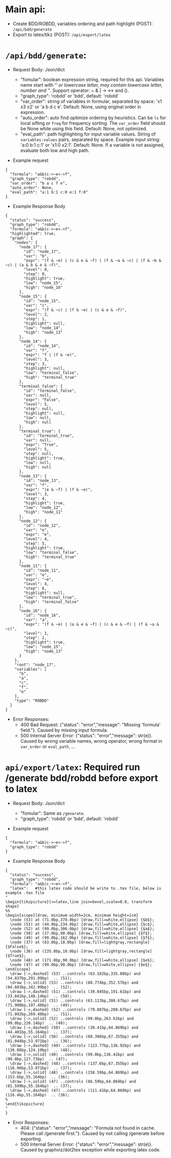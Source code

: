 # Main api:
 - Create BDD/ROBDD, variables ordering and path highlight (POST): `/api/bdd/generate`
 - Export to latex/tikz (POST): `/api/export/latex`


# `/api/bdd/generate`:
- Request Body: Json/dict
    - "fomular": boolean expression string, required for this api. Variables name start with '_' or lowercase letter, may contain lowercase letter, number and '_'. Support operator: ~ & | -> <-> and ().
    - "graph_type": 'robdd' or 'bdd', default: 'robdd'
    - "var_order": string of variables in formular, separated by space: 'x1 x3 x2' or 'a b d c e'. Default: None, using original order in expression.
    - "auto_order": auto find optimize ordering by heuristics. Can be `ls` for local sifting or `freq` for frequency sorting. The `var_order` field should be None while using this field. Default: None, not optimized.
    - "eval_path": path highlighting for input variable values. String of `variables:values` pairs, separated by space. Example input string: 'a:0 b:1 c:1' or 'x1:0 x2:1'. Default: None. If a variable is not assigned, evaluate both low and high path.

- Example request
```
{
  "formula": "a&b|c->~e<->f",
  "graph_type": "robdd",
  "var_order": "b a c f e",
  "auto_order": None,
  "eval_path": "a:1 b:1 c:0 e:1 f:0"
}
```
 
- Example Response Body
```
{
  "status": "success",
  "graph_type": "robdd",
  "formula": "a&b|c->~e<->f",
  "highlighted": true,
  "graph": {
    "nodes": {
      "node_17": {
        "id": "node_17",
        "var": "b",
        "expr": "(f & ~e) | (c & e & ~f) | (f & ~a & ~c) | (f & ~b & ~c) | (a & b & e & ~f)",
        "level": 0,
        "step": 0,
        "highlight": true,
        "low": "node_15",
        "high": "node_16"
      },
      "node_15": {
        "id": "node_15",
        "var": "c",
        "expr": "(f & ~c) | (f & ~e) | (c & e & ~f)",
        "level": 2,
        "step": 1,
        "highlight": null,
        "low": "node_14",
        "high": "node_13"
      },
      "node_14": {
        "id": "node_14",
        "var": "f",
        "expr": "f | (f & ~e)",
        "level": 3,
        "step": 3,
        "highlight": null,
        "low": "terminal_false",
        "high": "terminal_true"
      },
      "terminal_false": {
        "id": "terminal_false",
        "var": null,
        "expr": "False",
        "level": 5,
        "step": null,
        "highlight": null,
        "low": null,
        "high": null
      },
      "terminal_true": {
        "id": "terminal_true",
        "var": null,
        "expr": "True",
        "level": 5,
        "step": null,
        "highlight": true,
        "low": null,
        "high": null
      },
      "node_13": {
        "id": "node_13",
        "var": "f",
        "expr": "(e & ~f) | (f & ~e)",
        "level": 3,
        "step": 4,
        "highlight": true,
        "low": "node_12",
        "high": "node_11"
      },
      "node_12": {
        "id": "node_12",
        "var": "e",
        "expr": "e",
        "level": 4,
        "step": 5,
        "highlight": true,
        "low": "terminal_false",
        "high": "terminal_true"
      },
      "node_11": {
        "id": "node_11",
        "var": "e",
        "expr": "~e",
        "level": 4,
        "step": 6,
        "highlight": null,
        "low": "terminal_true",
        "high": "terminal_false"
      },
      "node_16": {
        "id": "node_16",
        "var": "a",
        "expr": "(f & ~e) | (a & e & ~f) | (c & e & ~f) | (f & ~a & ~c)",
        "level": 1,
        "step": 2,
        "highlight": true,
        "low": "node_15",
        "high": "node_13"
      }
    },
    "root": "node_17",
    "variables": [
      "b",
      "a",
      "c",
      "f",
      "e"
    ],
    "type": "ROBDD"
  }
}
```
- Error Responses:
  - 400 Bad Request: {"status": "error","message": "Missing 'formula' field."}. Caused by missing input formula.
  - 500 Internal Server Error: {"status": "error","message": str(e)}. Caused by wrong variable names, wrong operator, wrong format in `var_order` or `eval_path`, ...

# `api/export/latex`: Required run /generate bdd/robdd before export to latex
- Request Body: Json/dict
    - "fomular": Same as `/genarate`.
    - "graph_type": 'robdd' or 'bdd', default: 'robdd'

- Example request
```
{
  "formula": "a&b|c->~e<->f",
  "graph_type": "robdd"
}
```

- Example Response Body
```
{
  "status": "success",
  "graph_type": "robdd",
  "formula": "a&b|c->~e<->f",
  "latex":   #this latex code should be write to .tex file, below is example .tex file  
"
\begin{tikzpicture}[>=latex,line join=bevel,scale=0.8, transform shape]
%%
\begin{scope}[draw, minimum width=2cm, minimum height=1cm]
  \node (53) at (71.0bp,378.0bp) [draw,fill=white,ellipse] {$b$};
  \node (51) at (44.0bp,234.0bp) [draw,fill=white,ellipse] {$c$};
  \node (52) at (99.0bp,306.0bp) [draw,fill=white,ellipse] {$a$};
  \node (50) at (27.0bp,90.0bp) [draw,fill=white,ellipse] {$f$};
  \node (49) at (99.0bp,162.0bp) [draw,fill=white,ellipse] {$f$};
  \node (37) at (63.0bp,18.0bp) [draw,fill=lightgray,rectangle] {$False$};
  \node (36) at (135.0bp,18.0bp) [draw,fill=lightgray,rectangle] {$True$};
  \node (48) at (171.0bp,90.0bp) [draw,fill=white,ellipse] {$e$};
  \node (47) at (99.0bp,90.0bp) [draw,fill=white,ellipse] {$e$};
\end{scope}
  \draw [->,dashed] (53) ..controls (63.182bp,335.88bp) and (54.837bp,291.99bp)  .. (51);
  \draw [->,solid] (53) ..controls (80.774bp,352.57bp) and (84.603bp,342.99bp)  .. (52);
  \draw [->,dashed] (51) ..controls (39.045bp,191.61bp) and (33.841bp,148.14bp)  .. (50);
  \draw [->,solid] (51) ..controls (63.113bp,208.67bp) and (71.908bp,197.48bp)  .. (49);
  \draw [->,dashed] (52) ..controls (79.887bp,280.67bp) and (71.092bp,269.48bp)  .. (51);
  \draw [->,solid] (52) ..controls (99.0bp,263.61bp) and (99.0bp,220.14bp)  .. (49);
  \draw [->,dashed] (50) ..controls (39.41bp,64.869bp) and (44.401bp,55.164bp)  .. (37);
  \draw [->,solid] (50) ..controls (60.396bp,67.355bp) and (81.044bp,53.971bp)  .. (36);
  \draw [->,dashed] (49) ..controls (123.77bp,136.92bp) and (136.86bp,124.19bp)  .. (48);
  \draw [->,solid] (49) ..controls (99.0bp,136.41bp) and (99.0bp,127.73bp)  .. (47);
  \draw [->,dashed] (48) ..controls (137.6bp,67.355bp) and (116.96bp,53.971bp)  .. (37);
  \draw [->,solid] (48) ..controls (158.59bp,64.869bp) and (153.6bp,55.164bp)  .. (36);
  \draw [->,solid] (47) ..controls (86.59bp,64.869bp) and (81.599bp,55.164bp)  .. (37);
  \draw [->,dashed] (47) ..controls (111.41bp,64.869bp) and (116.4bp,55.164bp)  .. (36);
%
\end{tikzpicture}
"
}
```
- Error Responses:
  - 404: {"status": "error","message": "Formula not found in cache. Please call /generate first."}. Caused by not calling /generate before exporting.
  - 500 Internal Server Error: {"status": "error","message": str(e)}. Caused by graphviz/dot2tex exception while exporting latex code.

